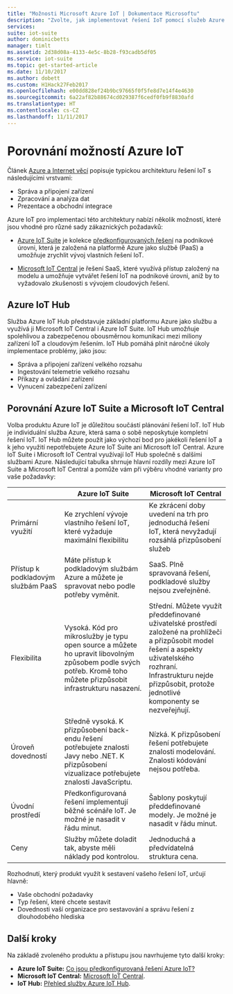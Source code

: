 ```yaml
---
title: "Možnosti Microsoft Azure IoT | Dokumentace Microsoftu"
description: "Zvolte, jak implementovat řešení IoT pomocí služeb Azure IoT Suite, Microsoft IoT Central nebo Azure IoT Hub."
services: 
suite: iot-suite
author: dominicbetts
manager: timlt
ms.assetid: 2d38d08a-4133-4e5c-8b28-f93cadb5df05
ms.service: iot-suite
ms.topic: get-started-article
ms.date: 11/10/2017
ms.author: dobett
ms.custom: H1Hack27Feb2017
ms.openlocfilehash: e00dd828ef24b9bc97665f0f5fe8d7e14f4e4630
ms.sourcegitcommit: 6a22af82b88674cd029387f6cedf0fb9f8830afd
ms.translationtype: HT
ms.contentlocale: cs-CZ
ms.lasthandoff: 11/11/2017
---
```

# <a name="compare-azure-iot-options"></a>Porovnání možností Azure IoT

Článek [Azure a Internet věcí](iot-suite-what-is-azure-iot.md) popisuje typickou architekturu řešení IoT s následujícími vrstvami:

* Správa a připojení zařízení
* Zpracování a analýza dat
* Prezentace a obchodní integrace

Azure IoT pro implementaci této architektury nabízí několik možností, které jsou vhodné pro různé sady zákaznických požadavků:

* [Azure IoT Suite](index.md) je kolekce [předkonfigurovaných řešení](iot-suite-what-are-preconfigured-solutions.md) na podnikové úrovni, která je založená na platformě Azure jako službě (PaaS) a umožňuje zrychlit vývoj vlastních řešení IoT.

* [Microsoft IoT Central](https://www.microsoft.com/internet-of-things/iot-central-saas-solutions) je řešení SaaS, které využívá přístup založený na modelu a umožňuje vytvářet řešení IoT na podnikové úrovni, aniž by to vyžadovalo zkušenosti s vývojem cloudových řešení.

## <a name="azure-iot-hub"></a>Azure IoT Hub

Služba Azure IoT Hub představuje základní platformu Azure jako službu a využívá ji Microsoft IoT Central i Azure IoT Suite. IoT Hub umožňuje spolehlivou a zabezpečenou obousměrnou komunikaci mezi miliony zařízení IoT a cloudovým řešením. IoT Hub pomáhá plnit náročné úkoly implementace problémy, jako jsou:

* Správa a připojení zařízení velkého rozsahu
* Ingestování telemetrie velkého rozsahu
* Příkazy a ovládání zařízení
* Vynucení zabezpečení zařízení

## <a name="compare-azure-iot-suite-and-microsoft-iot-central"></a>Porovnání Azure IoT Suite a Microsoft IoT Central

Volba produktu Azure IoT je důležitou součástí plánování řešení IoT. IoT Hub je individuální služba Azure, která sama o sobě neposkytuje kompletní řešení IoT. IoT Hub můžete použít jako výchozí bod pro jakékoli řešení IoT a k jeho využití nepotřebujete Azure IoT Suite ani Microsoft IoT Central. Azure IoT Suite i Microsoft IoT Central využívají IoT Hub společně s dalšími službami Azure. Následující tabulka shrnuje hlavní rozdíly mezi Azure IoT Suite a Microsoft IoT Central a pomůže vám při výběru vhodné varianty pro vaše požadavky:

|                        | Azure IoT Suite | Microsoft IoT Central |
| ---------------------- | --------- | ----------- |
| Primární využití | Ke zrychlení vývoje vlastního řešení IoT, které vyžaduje maximální flexibilitu | Ke zkrácení doby uvedení na trh pro jednoduchá řešení IoT, která nevyžadují rozsáhlá přizpůsobení služeb |
| Přístup k podkladovým službám PaaS          | Máte přístup k podkladovým službám Azure a můžete je spravovat nebo podle potřeby vyměnit. | SaaS. Plně spravovaná řešení, podkladové služby nejsou zveřejněné. |
| Flexibilita            | Vysoká. Kód pro mikroslužby je typu open source a můžete ho upravit libovolným způsobem podle svých potřeb. Kromě toho můžete přizpůsobit infrastrukturu nasazení.| Střední. Můžete využít předdefinované uživatelské prostředí založené na prohlížeči a přizpůsobit model řešení a aspekty uživatelského rozhraní. Infrastrukturu nejde přizpůsobit, protože jednotlivé komponenty se nezveřejňují.|
| Úroveň dovedností                 | Středně vysoká. K přizpůsobení back-endu řešení potřebujete znalosti Javy nebo .NET. K přizpůsobení vizualizace potřebujete znalosti JavaScriptu. | Nízká. K přizpůsobení řešení potřebujete znalosti modelování. Znalosti kódování nejsou potřeba. |
| Úvodní prostředí | Předkonfigurovaná řešení implementují běžné scénáře IoT. Je možné je nasadit v řádu minut. | Šablony poskytují předdefinované modely. Je možné je nasadit v řádu minut. |
| Ceny                | Služby můžete doladit tak, abyste měli náklady pod kontrolou. | Jednoduchá a předvídatelná struktura cena. |

Rozhodnutí, který produkt využít k sestavení vašeho řešení IoT, určují hlavně:

* Vaše obchodní požadavky
* Typ řešení, které chcete sestavit
* Dovednosti vaší organizace pro sestavování a správu řešení z dlouhodobého hlediska

## <a name="next-steps"></a>Další kroky

Na základě zvoleného produktu a přístupu jsou navrhujeme tyto další kroky:

* **Azure IoT Suite:** [Co jsou předkonfigurovaná řešení Azure IoT?](iot-suite-what-are-preconfigured-solutions.md)
* **Microsoft IoT Central:** [Microsoft IoT Central](https://www.microsoft.com/internet-of-things/iot-central-saas-solutions).
* **IoT Hub:** [Přehled služby Azure IoT Hub](../iot-hub/iot-hub-what-is-iot-hub.md).
